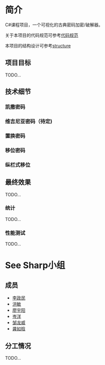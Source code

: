 # 简介
C#课程项目，一个可视化的古典密码加密/破解器。

关于本项目的代码规范可参考[代码规范](codestyle.md)

本项目的结构设计可参考[structure](structure.md)

## 项目目标
TODO...

## 技术细节

### 凯撒密码

### 维吉尼亚密码（待定)

### 置换密码

### 移位密码

### 纵栏式移位

## 最终效果
TODO...

### 统计
TODO...

### 性能测试
TODO...

# See Sharp小组

## 成员
- [李政民](https://github.com/FremontLi)
- [洪敏]()
- [廖宇阳](https://github.com/lyy1240056777)
- [岑洋](https://github.com/yah01)
- [邹龙威]()
- [龚如晗](https://github.com/sssssssssssssssssa)

## 分工情况
TODO...